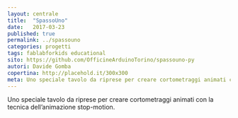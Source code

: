 ```yaml
---
layout: centrale
title:  "SpassoUno"
date:   2017-03-23
published: true
permalink: ../spassouno
categories: progetti
tags: fablabforkids educational
sito: https://github.com/OfficineArduinoTorino/spassouno-py
autori: Davide Gomba
copertina: http://placehold.it/300x300
meta: Uno speciale tavolo da riprese per creare cortometraggi animati con la tecnica dell’animazione stop-motion
---
```

Uno speciale tavolo da riprese per creare cortometraggi animati con la tecnica dell’animazione stop-motion.<!--more-->
